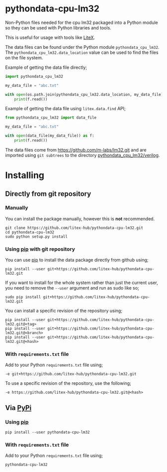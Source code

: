 # pythondata-cpu-lm32

Non-Python  files needed for the cpu lm32 packaged
into a Python module so they can be used with Python libraries and tools.

This is useful for usage with tools like
[LiteX](https://github.com/enjoy-digital/litex.git).

The data files can be found under the Python module `pythondata_cpu_lm32`. The
`pythondata_cpu_lm32.data_location` value can be used to find the files on the file
system.

Example of getting the data file directly;
```python
import pythondata_cpu_lm32

my_data_file = "abc.txt"

with open(os.path.join(pythondata_cpu_lm32.data_location, my_data_file)) as f:
    print(f.read())
```

Example of getting the data file using `litex.data.find` API;
```python
from pythondata_cpu_lm32 import data_file

my_data_file = "abc.txt"

with open(data_file(my_data_file)) as f:
    print(f.read())
```


The data files come from https://github.com/m-labs/lm32.git
and are imported using `git subtrees` to the directory
[pythondata_cpu_lm32/verilog](pythondata_cpu_lm32/verilog).



# Installing

## Directly from git repository

### Manually

You can install the package manually, however this is **not** recommended.

```
git clone https://github.com/litex-hub/pythondata-cpu-lm32.git
cd pythondata-cpu-lm32
sudo python setup.py install
```

### Using [pip](https://pip.pypa.io/) with git repository

You can use [pip](https://pip.pypa.io/) to install the data package directly
from github using;

```
pip install --user git+https://github.com/litex-hub/pythondata-cpu-lm32.git
```

If you want to install for the whole system rather than just the current user,
you need to remove the `--user` argument and run as sudo like so;

```
sudo pip install git+https://github.com/litex-hub/pythondata-cpu-lm32.git
```

You can install a specific revision of the repository using;
```
pip install --user git+https://github.com/litex-hub/pythondata-cpu-lm32.git@<tag>
pip install --user git+https://github.com/litex-hub/pythondata-cpu-lm32.git@<branch>
pip install --user git+https://github.com/litex-hub/pythondata-cpu-lm32.git@<hash>
```

### With `requirements.txt` file

Add to your Python `requirements.txt` file using;
```
-e git+https://github.com/litex-hub/pythondata-cpu-lm32.git
```

To use a specific revision of the repository, use the following;
```
-e https://github.com/litex-hub/pythondata-cpu-lm32.git@<hash>
```

## Via [PyPi](https://pypi.org/project/pythondata-cpu-lm32/)

### Using [pip](https://pip.pypa.io/)

```
pip install --user pythondata-cpu-lm32
```

### With `requirements.txt` file

Add to your Python `requirements.txt` file using;
```
pythondata-cpu-lm32
```
